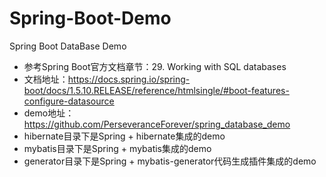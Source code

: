 # Spring-Boot-Demo
Spring Boot DataBase Demo

* 参考Spring Boot官方文档章节：29. Working with SQL databases
* 文档地址：https://docs.spring.io/spring-boot/docs/1.5.10.RELEASE/reference/htmlsingle/#boot-features-configure-datasource
* demo地址：https://github.com/PerseveranceForever/spring_database_demo
* hibernate目录下是Spring + hibernate集成的demo
* mybatis目录下是Spring + mybatis集成的demo
* generator目录下是Spring + mybatis-generator代码生成插件集成的demo